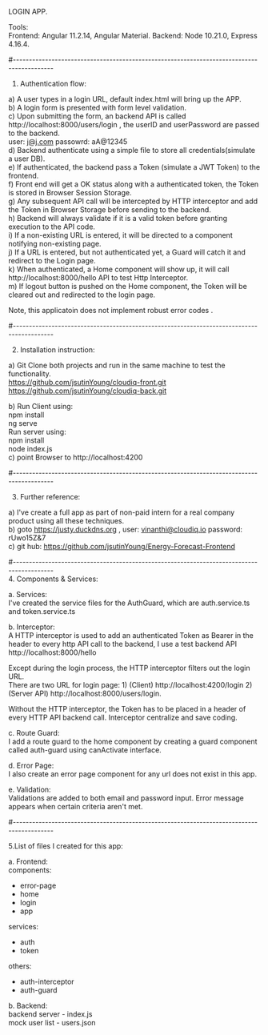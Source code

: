 LOGIN APP. 
  
Tools:  
Frontend: Angular 11.2.14, Angular Material. 
Backend: Node 10.21.0, Express 4.16.4. 
  
#------------------------------------------------------------------------------------------  
  
1. Authentication flow:
  
a) A user types in a login URL, default index.html will bring up the APP.  
b) A login form is presented with form level validation.  
c) Upon submitting the form, an backend API is called http://localhost:8000/users/login , the userID and userPassword are passed to the backend.  
   user: j@j.com    passowrd: aA@12345  
d) Backend authenticate using a simple file to store all credentials(simulate a user DB).  
e) If authenticated, the backend pass a Token (simulate a JWT Token) to the frontend.  
f) Front end will get a OK status along with a authenticated token, the Token is stored in Browser Session Storage.  
g) Any subsequent API call will be intercepted by HTTP interceptor and add the Token in Browser Storage before sending to the backend.  
h) Backend will always validate if it is a valid token before granting execution to the API code.  
i) If a non-existing URL is entered, it will be directed to a component notifying non-existing page.  
j) If a URL is entered, but not authenticated yet, a Guard will catch it and redirect to the Login page.  
k) When authenticated, a Home component will show up, it will call http://localhost:8000/hello API to test Http Interceptor.  
m) If logout button is pushed on the Home component, the Token will be cleared out and redirected to the login page.  
  
Note, this applicatoin does not implement robust error codes .  
  
#------------------------------------------------------------------------------------------  
  
2. Installation instruction:
  
a) Git Clone both projects and run in the same machine to test the functionality.  
https://github.com/jsutinYoung/cloudiq-front.git  
https://github.com/jsutinYoung/cloudiq-back.git  
  
b) Run Client using:  
     npm install    
     ng serve   
   Run server using:   
     npm install   
     node index.js    
c) point Browser to http://localhost:4200  
  
#------------------------------------------------------------------------------------------  
  
3. Further reference:  
  
a) I've create a full app as part of non-paid intern for a real company product using all these techniques.  
b) goto https://justy.duckdns.org , user: vinanthi@cloudiq.io password: rUwo15Z&7   
c) git hub: https://github.com/jsutinYoung/Energy-Forecast-Frontend  
  
#------------------------------------------------------------------------------------------  
4. Components & Services:  
  
a. Services:  
   I've created the service files for the AuthGuard, which are auth.service.ts and token.service.ts  
  
b. Interceptor:  
   A HTTP interceptor is used to add an authenticated Token as Bearer in the header to every http API call to the backend, I use a test backend API http://localhost:8000/hello  
  
Except during the login process, the HTTP interceptor filters out the login URL.  
There are two URL for login page: 1) (Client) http://localhost:4200/login 2)(Server API) http://localhost:8000/users/login.  
  
Without the HTTP interceptor, the Token has to be placed in a header of every HTTP API backend call. Interceptor centralize and save coding.  
  
c. Route Guard:  
   I add a route guard to the home component by creating a guard component called auth-guard using canActivate interface.  
  
d. Error Page:  
   I also create an error page component for any url does not exist in this app.  
  
e. Validation:  
   Validations are added to both email and password input. Error message appears when certain criteria aren't met.  
  
#------------------------------------------------------------------------------------------  
  
5.List of files I created for this app:  
  
a. Frontend:  
  components:  
   - error-page     
   - home  
   - login   
   - app  
  
  services:  
   - auth  
   - token   
   
  others:  
   - auth-interceptor  
   - auth-guard  
  
b. Backend:  
   backend server - index.js  
   mock user list - users.json  
